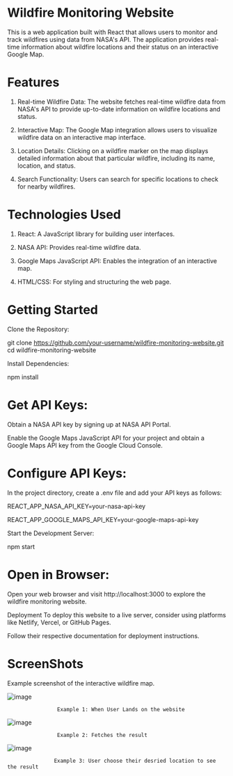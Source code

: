 # Wildfire Monitoring Website

This is a web application built with React that allows users to monitor and track wildfires using data from NASA's API.
The application provides real-time information about wildfire locations and their status on an interactive Google Map.

# Features

1. Real-time Wildfire Data: The website fetches real-time wildfire data from NASA's API to provide up-to-date information on wildfire locations and status.

2. Interactive Map: The Google Map integration allows users to visualize wildfire data on an interactive map interface.

3. Location Details: Clicking on a wildfire marker on the map displays detailed information about that particular wildfire, including its name, location, and status.

4. Search Functionality: Users can search for specific locations to check for nearby wildfires.

# Technologies Used

1. React: A JavaScript library for building user interfaces.

2.  NASA API: Provides real-time wildfire data.

3.  Google Maps JavaScript API: Enables the integration of an interactive map.

4.  HTML/CSS: For styling and structuring the web page.

# Getting Started

 Clone the Repository:

git clone https://github.com/your-username/wildfire-monitoring-website.git
cd wildfire-monitoring-website

 Install Dependencies:

npm install

# Get API Keys:

Obtain a NASA API key by signing up at NASA API Portal.

Enable the Google Maps JavaScript API for your project and obtain a Google Maps API key from the Google Cloud Console.

# Configure API Keys:

In the project directory, create a .env file and add your API keys as follows:

REACT_APP_NASA_API_KEY=your-nasa-api-key

REACT_APP_GOOGLE_MAPS_API_KEY=your-google-maps-api-key

Start the Development Server:

npm start

# Open in Browser:

Open your web browser and visit http://localhost:3000 to explore the wildfire monitoring website.

Deployment
To deploy this website to a live server, consider using platforms like Netlify, Vercel, or GitHub Pages.

Follow their respective documentation for deployment instructions.


# ScreenShots

Example screenshot of the interactive wildfire map.

![image](https://github.com/Divesh1207/Wild_Fire_App/assets/88198940/fcd6dccd-4325-4d7a-9455-e01e36ce6352)

                    Example 1: When User Lands on the website 


![image](https://github.com/Divesh1207/Wild_Fire_App/assets/88198940/63a090f4-38aa-497a-ba8b-2b8dcb784a5c)

                    Example 2: Fetches the result 

![image](https://github.com/Divesh1207/Wild_Fire_App/assets/88198940/64f1c78c-9577-4702-b0e2-b80488f05ae1)


                   Example 3: User choose their desried location to see the result




